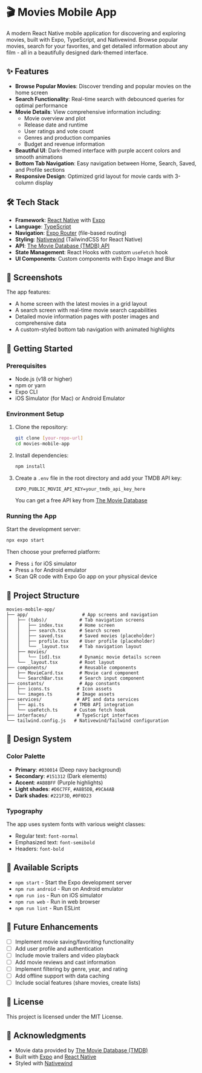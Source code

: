 # 🎬 Movies Mobile App

A modern React Native mobile application for discovering and exploring movies, built with Expo, TypeScript, and Nativewind. Browse popular movies, search for your favorites, and get detailed information about any film - all in a beautifully designed dark-themed interface.

## ✨ Features

- **Browse Popular Movies**: Discover trending and popular movies on the home screen
- **Search Functionality**: Real-time search with debounced queries for optimal performance
- **Movie Details**: View comprehensive information including:
  - Movie overview and plot
  - Release date and runtime
  - User ratings and vote count
  - Genres and production companies
  - Budget and revenue information
- **Beautiful UI**: Dark-themed interface with purple accent colors and smooth animations
- **Bottom Tab Navigation**: Easy navigation between Home, Search, Saved, and Profile sections
- **Responsive Design**: Optimized grid layout for movie cards with 3-column display

## 🛠️ Tech Stack

- **Framework**: [React Native](https://reactnative.dev/) with [Expo](https://expo.dev/)
- **Language**: [TypeScript](https://www.typescriptlang.org/)
- **Navigation**: [Expo Router](https://docs.expo.dev/routing/introduction/) (file-based routing)
- **Styling**: [Nativewind](https://www.nativewind.dev/) (TailwindCSS for React Native)
- **API**: [The Movie Database (TMDB) API](https://www.themoviedb.org/documentation/api)
- **State Management**: React Hooks with custom `useFetch` hook
- **UI Components**: Custom components with Expo Image and Blur

## 📱 Screenshots

The app features:
- A home screen with the latest movies in a grid layout
- A search screen with real-time movie search capabilities
- Detailed movie information pages with poster images and comprehensive data
- A custom-styled bottom tab navigation with animated highlights

## 🚀 Getting Started

### Prerequisites

- Node.js (v18 or higher)
- npm or yarn
- Expo CLI
- iOS Simulator (for Mac) or Android Emulator

### Environment Setup

1. Clone the repository:
   ```bash
   git clone [your-repo-url]
   cd movies-mobile-app
   ```

2. Install dependencies:
   ```bash
   npm install
   ```

3. Create a `.env` file in the root directory and add your TMDB API key:
   ```
   EXPO_PUBLIC_MOVIE_API_KEY=your_tmdb_api_key_here
   ```

   You can get a free API key from [The Movie Database](https://www.themoviedb.org/settings/api)

### Running the App

Start the development server:
```bash
npx expo start
```

Then choose your preferred platform:
- Press `i` for iOS simulator
- Press `a` for Android emulator
- Scan QR code with Expo Go app on your physical device

## 📁 Project Structure

```
movies-mobile-app/
├── app/                    # App screens and navigation
│   ├── (tabs)/            # Tab navigation screens
│   │   ├── index.tsx      # Home screen
│   │   ├── search.tsx     # Search screen
│   │   ├── saved.tsx      # Saved movies (placeholder)
│   │   ├── profile.tsx    # User profile (placeholder)
│   │   └── _layout.tsx    # Tab navigation layout
│   ├── movies/
│   │   └── [id].tsx       # Dynamic movie details screen
│   └── _layout.tsx        # Root layout
├── components/            # Reusable components
│   ├── MovieCard.tsx      # Movie card component
│   └── SearchBar.tsx      # Search input component
├── constants/             # App constants
│   ├── icons.ts          # Icon assets
│   └── images.ts         # Image assets
├── services/             # API and data services
│   ├── api.ts           # TMDB API integration
│   └── useFetch.ts      # Custom fetch hook
├── interfaces/           # TypeScript interfaces
└── tailwind.config.js   # Nativewind/Tailwind configuration
```

## 🎨 Design System

### Color Palette
- **Primary**: `#030014` (Deep navy background)
- **Secondary**: `#151312` (Dark elements)
- **Accent**: `#AB8BFF` (Purple highlights)
- **Light shades**: `#D6C7FF`, `#A8B5DB`, `#9CA4AB`
- **Dark shades**: `#221F3D`, `#0F0D23`

### Typography
The app uses system fonts with various weight classes:
- Regular text: `font-normal`
- Emphasized text: `font-semibold`
- Headers: `font-bold`

## 🔧 Available Scripts

- `npm start` - Start the Expo development server
- `npm run android` - Run on Android emulator
- `npm run ios` - Run on iOS simulator
- `npm run web` - Run in web browser
- `npm run lint` - Run ESLint

## 🚧 Future Enhancements

- [ ] Implement movie saving/favoriting functionality
- [ ] Add user profile and authentication
- [ ] Include movie trailers and video playback
- [ ] Add movie reviews and cast information
- [ ] Implement filtering by genre, year, and rating
- [ ] Add offline support with data caching
- [ ] Include social features (share movies, create lists)

## 📄 License

This project is licensed under the MIT License.

## 🙏 Acknowledgments

- Movie data provided by [The Movie Database (TMDB)](https://www.themoviedb.org/)
- Built with [Expo](https://expo.dev/) and [React Native](https://reactnative.dev/)
- Styled with [Nativewind](https://www.nativewind.dev/)
